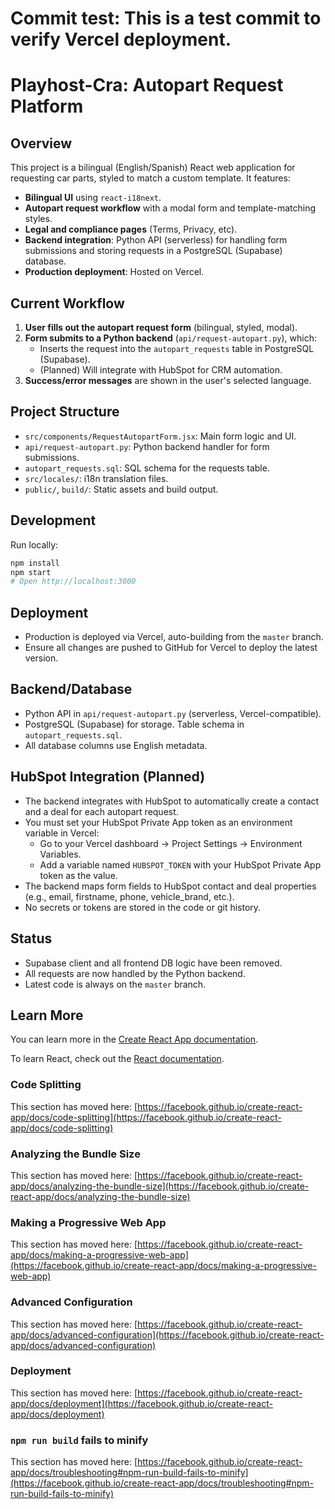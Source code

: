 # Commit test: This is a test commit to verify Vercel deployment.

# Playhost-Cra: Autopart Request Platform

## Overview
This project is a bilingual (English/Spanish) React web application for requesting car parts, styled to match a custom template. It features:

- **Bilingual UI** using `react-i18next`.
- **Autopart request workflow** with a modal form and template-matching styles.
- **Legal and compliance pages** (Terms, Privacy, etc).
- **Backend integration**: Python API (serverless) for handling form submissions and storing requests in a PostgreSQL (Supabase) database.
- **Production deployment**: Hosted on Vercel.

## Current Workflow
1. **User fills out the autopart request form** (bilingual, styled, modal).
2. **Form submits to a Python backend** (`api/request-autopart.py`), which:
   - Inserts the request into the `autopart_requests` table in PostgreSQL (Supabase).
   - (Planned) Will integrate with HubSpot for CRM automation.
3. **Success/error messages** are shown in the user's selected language.

## Project Structure
- `src/components/RequestAutopartForm.jsx`: Main form logic and UI.
- `api/request-autopart.py`: Python backend handler for form submissions.
- `autopart_requests.sql`: SQL schema for the requests table.
- `src/locales/`: i18n translation files.
- `public/`, `build/`: Static assets and build output.

## Development
Run locally:
```bash
npm install
npm start
# Open http://localhost:3000
```

## Deployment
- Production is deployed via Vercel, auto-building from the `master` branch.
- Ensure all changes are pushed to GitHub for Vercel to deploy the latest version.

## Backend/Database
- Python API in `api/request-autopart.py` (serverless, Vercel-compatible).
- PostgreSQL (Supabase) for storage. Table schema in `autopart_requests.sql`.
- All database columns use English metadata.

## HubSpot Integration (Planned)
- The backend integrates with HubSpot to automatically create a contact and a deal for each autopart request.
- You must set your HubSpot Private App token as an environment variable in Vercel:
  - Go to your Vercel dashboard → Project Settings → Environment Variables.
  - Add a variable named `HUBSPOT_TOKEN` with your HubSpot Private App token as the value.
- The backend maps form fields to HubSpot contact and deal properties (e.g., email, firstname, phone, vehicle_brand, etc.).
- No secrets or tokens are stored in the code or git history.

## Status
- Supabase client and all frontend DB logic have been removed.
- All requests are now handled by the Python backend.
- Latest code is always on the `master` branch.

## Learn More

You can learn more in the [Create React App documentation](https://facebook.github.io/create-react-app/docs/getting-started).

To learn React, check out the [React documentation](https://reactjs.org/).

### Code Splitting

This section has moved here: [https://facebook.github.io/create-react-app/docs/code-splitting](https://facebook.github.io/create-react-app/docs/code-splitting)

### Analyzing the Bundle Size

This section has moved here: [https://facebook.github.io/create-react-app/docs/analyzing-the-bundle-size](https://facebook.github.io/create-react-app/docs/analyzing-the-bundle-size)

### Making a Progressive Web App

This section has moved here: [https://facebook.github.io/create-react-app/docs/making-a-progressive-web-app](https://facebook.github.io/create-react-app/docs/making-a-progressive-web-app)

### Advanced Configuration

This section has moved here: [https://facebook.github.io/create-react-app/docs/advanced-configuration](https://facebook.github.io/create-react-app/docs/advanced-configuration)

### Deployment

This section has moved here: [https://facebook.github.io/create-react-app/docs/deployment](https://facebook.github.io/create-react-app/docs/deployment)

### `npm run build` fails to minify

This section has moved here: [https://facebook.github.io/create-react-app/docs/troubleshooting#npm-run-build-fails-to-minify](https://facebook.github.io/create-react-app/docs/troubleshooting#npm-run-build-fails-to-minify)
